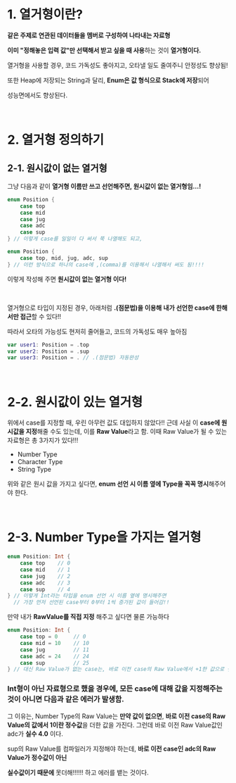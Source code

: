 # 1. 열거형이란?

**같은 주제로 연관된 데이터들을 멤버로 구성하여 나타내는 자료형**

**이미 "정해놓은 입력 값"만 선택해서 받고 싶을 때 사용**하는 것이 **열거형이다.**

열거형을 사용할 경우, 코드 가독성도 좋아지고, 오타낼 일도 줄여주니 안정성도 향상됨!

또한 Heap에 저장되는 String과 달리, **Enum은 값 형식으로 Stack에 저장**되어

성능면에서도 향상된다.

</br>

# 2. 열거형 정의하기

## 2-1. 원시값이 없는 열거형

그냥 다음과 같이 **열거형 이름만 쓰고 선언해주면, 원시값이 없는 열거형임…!**

```swift
enum Position {
    case top
    case mid
    case jug
    case adc
    case sup
} // 이렇게 case를 일일이 다 써서 쭉 나열해도 되고,

enum Position {
    case top, mid, jug, adc, sup
} // 이런 방식으로 하나의 case에 ,(comma)를 이용해서 나열해서 써도 됨!!!!
```

이렇게 작성해 주면 **원시값이 없는 열거형 이다!**

</br>

열거형으로 타입이 지정된 경우, 아래처럼 **.(점문법)을 이용해** **내가 선언한 case에 한해서만 접근**할 수 있다!!

따라서 오타의 가능성도 현저히 줄어들고, 코드의 가독성도 매우 높아짐

```swift
var user1: Position = .top
var user2: Position = .sup
var user3: Position = . // .(점문법) 자동완성
```

</br>

# 2-2. 원시값이 있는 열거형

위에서 case를 지정할 때, 우린 아무런 값도 대입하지 않았다!! 근데 사실 이 **case에 원시값을 지정**해줄 수도 있는데, 이를 **Raw Value**라고 함. 이때 Raw Value가 될 수 있는 자료형은 총 3가지가 있다!!!

- Number Type
- Character Type
- String Type

위와 같은 원시 값을 가지고 싶다면, **enum 선언 시 이름 옆에 Type을 꼭꼭 명시**해주어야 한다.

</br>

# 2-3. Number Type을 가지는 열거형

```swift
enum Position: Int {
    case top    // 0
    case mid    // 1
    case jug    // 2
    case adc    // 3
    case sup    // 4
} // 이렇게 Int라는 타입을 enum 선언 시 이름 옆에 명시해주면 
  // 가장 먼저 선언된 case부터 0부터 1씩 증가된 값이 들어감!!

```

만약 내가 **RawValue를 직접 지정** 해주고 싶다면 물론 가능하다

```swift
enum Position: Int {
    case top = 0     // 0
    case mid = 10    // 10
    case jug         // 11
    case adc = 24    // 24
    case sup         // 25
} // 대신 Raw Value가 없는 case는, 바로 이전 case의 Raw Value에서 +1한 값으로 셋팅됨!!
```

### Int형이 아닌 자료형으로 했을 경우에, 모든 case에 대해 값을 지정해주는 것이 아니면 다음과 같은 에러가 발생함.

그 이유는, Number Type의 Raw Value는 **만약 값이 없으면**, **바로 이전 case의 Raw Value의 값에서 1이란 정수값**을 더한 값을 가진다. 그런데 바로 이전 Raw Value값인 adc가 **실수 4.0** 이다. 

sup의 Raw Value를 컴파일러가 지정해야 하는데, **바로 이전 case인 adc의 Raw Value가 정수값이 아닌**

**실수값이기 때문에** 못더해!!!!!! 하고 에러를 뱉는 것이다.




